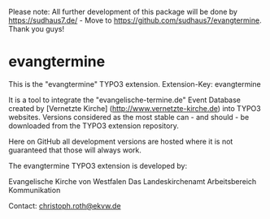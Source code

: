 Please note: All further development of this package will be done by https://sudhaus7.de/ - Move to https://github.com/sudhaus7/evangtermine. 
Thank you guys!

# evangtermine

This is the "evangtermine" TYPO3 extension. Extension-Key: evangtermine

It is a tool to integrate the "evangelische-termine.de" Event Database created by [Vernetzte Kirche] (http://www.vernetzte-kirche.de) into TYPO3 websites. Versions considered as the most stable can - and should - be downloaded from the TYPO3 extension repository.

Here on GitHub all development versions are hosted where it is not guaranteed that those 
will always work.

The evangtermine TYPO3 extension is developed by:

Evangelische Kirche von Westfalen
Das Landeskirchenamt
Arbeitsbereich Kommunikation

Contact: christoph.roth@ekvw.de  


